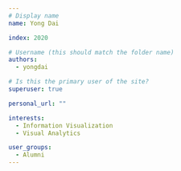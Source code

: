 ```yaml
---
# Display name
name: Yong Dai

index: 2020

# Username (this should match the folder name)
authors:
  - yongdai

# Is this the primary user of the site?
superuser: true

personal_url: ""

interests:
  - Information Visualization
  - Visual Analytics

user_groups:
  - Alumni
---
```

